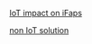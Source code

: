 [IoT impact on iFaps](https://www.thebigredguide.com/insights/iot-fire-alarm-systems-bosch-co-3422-ga.1575977627.html)

[non IoT solution](https://www.sphinxcomputer.de/zeige_reddi_produkt.php?produkt_ID=231)
